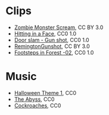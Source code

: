# Clips

- [Zombie Monster Scream](https://freesound.org/people/redafs/sounds/348310/), CC BY 3.0
- [Hitting in a Face](https://freesound.org/people/florianreichelt/sounds/460509/), CC0 1.0
- [Door slam - Gun shot](https://freesound.org/people/coolguy244e/sounds/266915/), CC0 1.0
- [RemingtonGunshot](https://freesound.org/people/fastson/sounds/50618/), CC BY 3.0
- [Footsteps in Forest -02](https://freesound.org/people/Gutek/sounds/201884/), CC0 1.0

# Music

- [Halloween Theme 1](https://freepd.com/horror.php), CC0 
- [The Abyss](https://freepd.com/horror.php), CC0 
- [Cockroaches](https://freepd.com/horror.php), CC0 